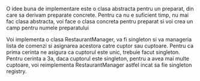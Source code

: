 O idee buna de implementare este o clasa abstracta pentru un preparat, din care sa derivam preparate concrete. 
Pentru ca nu e suficient timp, nu mai fac clasa abstracta, voi face o clasa concreta pentru preparat si voi crea un camp pentru numele preparatului

Voi implementa o clasa RestaurantManager, va fi singleton si va manageria lista de comenzi si asignarea acestora catre cuptor sau cuptoare.
Pentru ca prima cerinta ne asigura ca cuptorul este unic, trebuie facut singleton.
Pentru cerinta a 3a, daca cuptorul este singleton, pentru a avea mai multe cuptoare, voi reimplementa RestaurantManager astfel incat sa fie singleton registry.